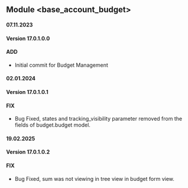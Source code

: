 ## Module <base_account_budget>

#### 07.11.2023
#### Version 17.0.1.0.0
#### ADD
- Initial commit for Budget Management

#### 02.01.2024
#### Version 17.0.1.0.1
#### FIX
- Bug Fixed, states and tracking_visibility parameter removed from the fields of budget.budget model.

#### 19.02.2025
#### Version 17.0.1.0.2
#### FIX
- Bug Fixed, sum was not viewing in tree view in budget form view.